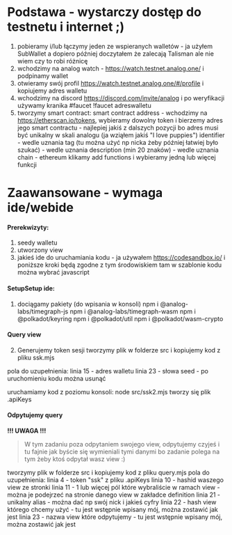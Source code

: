 # Podstawa - wystarczy dostęp do testnetu i internet ;)

1. pobieramy i/lub łączymy jeden ze wspieranych walletów - ja użyłem SubWallet a dopiero później doczytałem że zalecają Talisman ale nie wiem czy to robi różnicę
2. wchodzimy na analog watch - https://watch.testnet.analog.one/ i podpinamy wallet
3. otwieramy swój profil https://watch.testnet.analog.one/#/profile i kopiujemy adres walletu 
4. wchodzimy na discord https://discord.com/invite/analog i po weryfikacji używamy kranika #faucet !faucet adreswalletu
3. tworzymy smart contract:
smart contract address - wchodzimy na https://etherscan.io/tokens, wybieramy dowolny token i bierzemy adres jego smart contractu - najlepiej jakiś z dalszych pozycji bo adres musi być unikalny w skali analogu (ja wziąłem jakiś "I love puppies")
identifier - wedle uznania
tag (tu można użyć np nicka żeby później łatwiej było szukać) - wedle uznania
description (min 20 znaków) - wedle uznania
chain - ethereum
klikamy add functions i wybieramy jedną lub więcej funkcji

# Zaawansowane - wymaga ide/webide
#### Prerekwizyty:
1. seedy walletu
2. utworzony view
3. jakieś ide do uruchamiania kodu - ja używałem https://codesandbox.io/ i poniższe kroki będą zgodne z tym środowiskiem
   tam w szablonie kodu można wybrać javascript

#### SetupSetup ide:
1. dociągamy pakiety (do wpisania w konsoli)
   npm i @analog-labs/timegraph-js
   npm i @analog-labs/timegraph-wasm
   npm i @polkadot/keyring
   npm i @polkadot/util
   npm i @polkadot/wasm-crypto

#### Query view
2. Generujemy token sesji
tworzymy plik w folderze src i kopiujemy kod z pliku ssk.mjs

pola do uzupełnienia:
linia 15 - adres walletu
linia 23 - słowa seed - po uruchomieniu kodu można usunąć

uruchamiamy kod z poziomu konsoli:
  node src/ssk2.mjs
tworzy się plik .apiKeys

#### Odpytujemy query
**!!! UWAGA !!!**
> W tym zadaniu poza odpytaniem swojego view, odpytujemy czyjeś i tu fajnie jak byście się wymieniali tymi danymi bo zadanie polega na tym żeby ktoś odpytał wasz view :)

tworzymy plik w folderze src i kopiujemy kod z pliku query.mjs
pola do uzupełnienia:
linia 4 - token "ssk" z pliku .apiKeys
linia 10 - hashid waszego view ze stronki
linia 11 - 1 lub więcej pól które wybraliście w ramach view - można je podejrzeć na stronie danego view w zakładce definition
linia 21 - unikalny alias - można dać np swój nick i jakieś cyfry
linia 22 - hash view którego chcemy użyć - tu jest wstępnie wpisany mój, można zostawić jak jest
linia 23 - nazwa view które odpytujemy - tu jest wstępnie wpisany mój, można zostawić jak jest
